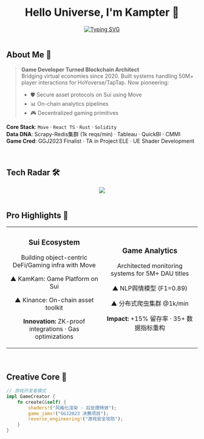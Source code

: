 <div align="center">
  
  # Hello Universe, I'm Kampter 🚀

  <a href="https://kampter.github.io">
    <img src="https://readme-typing-svg.demolab.com?font=JetBrains+Mono&duration=3000&pause=1000&color=00F5D4&center=true&vCenter=true&width=435&lines=Full+Stack+Developer;Web3+Explorer;Smart+Contract+Engineer" alt="Typing SVG" />
  </a>

</div>

<br/>

## About Me 💫

> **Game Developer Turned Blockchain Architect**  
> Bridging virtual economies since 2020. Built systems handling 50M+ player interactions for HoYoverse/TapTap. Now pioneering:  
> - 🛡️ Secure asset protocols on Sui using Move
> - 📊 On-chain analytics pipelines
> - 🎮 Decentralized gaming primitives

**Core Stack**: `Move` · `React TS` · `Rust` · `Solidity`  
**Data DNA**: Scrapy-Redis集群 (1k reqs/min) · Tableau · QuickBI · CMMI  
**Game Cred**: GGJ2023 Finalist · TA in Project ELE · UE Shader Development

<br/>

## Tech Radar 🛠

<div align="center">
  <img src="https://skillicons.dev/icons?i=react,ts,rust,move,solidity,python,nodejs,next,tailwind,aws,redis,grafana&theme=dark" />
</div>

<br/>

## Pro Highlights 🌟

<table>
  <tr>
    <td width="50%">
      <h3 align="center">Sui Ecosystem</h3>
      <div align="center">
        <p>Building object-centric DeFi/Gaming infra with Move</p>
        <p>▲ KamKam: Game Platform on Sui</p>
        <p>▲ Kinance: On-chain asset toolkit</p>
        <p><strong>Innovation:</strong> ZK-proof integrations · Gas optimizations</p>
      </div>
    </td>
    <td width="50%">
      <h3 align="center">Game Analytics</h3>
      <div align="center">
        <p>Architected monitoring systems for 5M+ DAU titles</p>
        <p>▲ NLP舆情模型 (F1=0.89)</p>
        <p>▲ 分布式爬虫集群 @1k/min</p>
        <p><strong>Impact:</strong> +15% 留存率 · 35+ 数据指标重构</p>
      </div>
    </td>
  </tr>
</table>

<br/>

## Creative Core 🎨

```rust
// 游戏开发者模式
impl GameCreator {
    fn create(&self) {
        shaders!("风格化渲染 · 后处理特效"); 
        game_jams!("GGJ2023 决赛项目");
        reverse_engineering!("游戏安全攻防");
    }
}